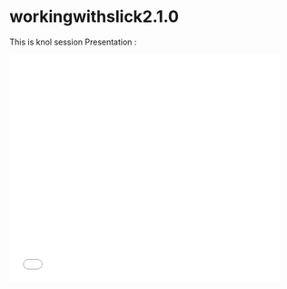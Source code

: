 workingwithslick2.1.0
=====================
This is knol session Presentation : 

<iframe src="//www.slideshare.net/slideshow/embed_code/42649396" width="476" height="400" frameborder="0" marginwidth="0" marginheight="0" scrolling="no"></iframe>

